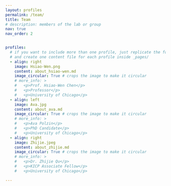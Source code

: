```yaml
---
layout: profiles
permalink: /team/
title: Team
# description: members of the lab or group
nav: true
nav_order: 2


profiles:
  # if you want to include more than one profile, just replicate the following block
  # and create one content file for each profile inside _pages/
  - align: right
    image: Hsiao-Wen.png
    content: about_hsiao-wen.md
    image_circular: True # crops the image to make it circular
    # more_info: >
    #   <p>Prof. Hsiao-Wen Chen</p>
    #   <p>Professor</p>
    #   <p>University of Chicago</p>
  - align: left
    image: Ava.jpg
    content: about_ava.md
    image_circular: True # crops the image to make it circular
    # more_info: >
    #   <p>Ava Polzin</p>
    #   <p>PhD Candidate</p>
    #   <p>University of Chicago</p>
  - align: right
    image: Zhijie.jpeg
    content: about_zhijie.md
    image_circular: True # crops the image to make it circular
    # more_info: >
    #   <p>Dr. Zhijie Qu</p>
    #   <p>KICP Associate Fellow</p>
    #   <p>University of Chicago</p>

---
```

